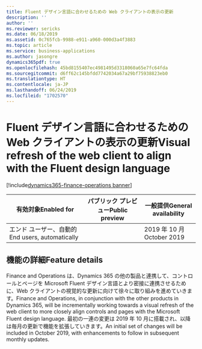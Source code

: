 ```yaml
---
title: Fluent デザイン言語に合わせるための Web クライアントの表示の更新
description: ''
author: ''
ms.reviewer: sericks
ms.date: 06/18/2019
ms.assetid: 0c765fcb-9988-e911-a960-000d3a4f3883
ms.topic: article
ms.service: business-applications
ms.author: jasongre
dynamics365pdf: true
ms.openlocfilehash: 45bd8155407ec4981495d3318060a65e7fc64fda
ms.sourcegitcommit: d6ff62c145bfdd7742034a67a29bf75938823eb0
ms.translationtype: HT
ms.contentlocale: ja-JP
ms.lasthandoff: 06/24/2019
ms.locfileid: "1702570"
---
```

# <a name="visual-refresh-of-the-web-client-to-align-with-the-fluent-design-language"></a><span data-ttu-id="341f1-102">Fluent デザイン言語に合わせるための Web クライアントの表示の更新</span><span class="sxs-lookup"><span data-stu-id="341f1-102">Visual refresh of the web client to align with the Fluent design language</span></span>
[!include[dynamics365-finance-operations banner](../includes/dynamics365-finance-operations.md)]

| <span data-ttu-id="341f1-103">有効対象</span><span class="sxs-lookup"><span data-stu-id="341f1-103">Enabled for</span></span>    |  <span data-ttu-id="341f1-104">パブリック プレビュー</span><span class="sxs-lookup"><span data-stu-id="341f1-104">Public preview</span></span> | <span data-ttu-id="341f1-105">一般提供</span><span class="sxs-lookup"><span data-stu-id="341f1-105">General availability</span></span> | 
| ---------- | ---------- |---------- |
|<span data-ttu-id="341f1-106">エンド ユーザー、自動的</span><span class="sxs-lookup"><span data-stu-id="341f1-106">End users, automatically</span></span>|| <span data-ttu-id="341f1-107">2019 年 10 月</span><span class="sxs-lookup"><span data-stu-id="341f1-107">October 2019</span></span>|






## <a name="feature-details"></a><span data-ttu-id="341f1-108">機能の詳細</span><span class="sxs-lookup"><span data-stu-id="341f1-108">Feature details</span></span>
<!--feature detail start -->
<span data-ttu-id="341f1-109">Finance and Operations は、Dynamics 365 の他の製品と連携して、コントロールとページを Microsoft Fluent デザイン言語とより密接に連携させるために、Web クライアントの視覚的な更新に向けて徐々に取り組みを進めていきます。</span><span class="sxs-lookup"><span data-stu-id="341f1-109">Finance and Operations, in conjunction with the other products in Dynamics 365, will be incrementally working towards a visual refresh of the web client to more closely align controls and pages with the Microsoft Fluent design language.</span></span> <span data-ttu-id="341f1-110">最初の一連の変更は 2019 年 10 月に搭載され、以降は毎月の更新で機能を拡張していきます。</span><span class="sxs-lookup"><span data-stu-id="341f1-110">An initial set of changes will be included in October 2019, with enhancements to follow in subsequent monthly updates.</span></span>
<!--feature detail end -->

<!--note from editor: Should "October 2019" above be "2019 releaase wave 2"?    -->








